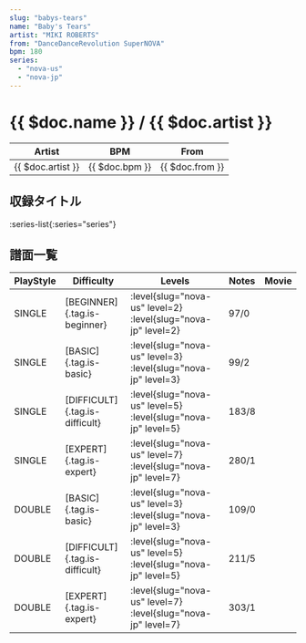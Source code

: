 ```yaml
---
slug: "babys-tears"
name: "Baby's Tears"
artist: "MIKI ROBERTS"
from: "DanceDanceRevolution SuperNOVA"
bpm: 180
series:
  - "nova-us"
  - "nova-jp"
---
```


# {{ $doc.name }} / {{ $doc.artist }}

|Artist|BPM|From|
|------|---|----|
|{{ $doc.artist }}|{{ $doc.bpm }}|{{ $doc.from }}|

## 収録タイトル

:series-list{:series="series"}

## 譜面一覧

|PlayStyle|Difficulty|Levels|Notes|Movie|
|---------|----------|------|-----|-----|
|SINGLE|[BEGINNER]{.tag.is-beginner}|:level{slug="nova-us" level=2} :level{slug="nova-jp" level=2}|97/0||
|SINGLE|[BASIC]{.tag.is-basic}|:level{slug="nova-us" level=3} :level{slug="nova-jp" level=3}|99/2||
|SINGLE|[DIFFICULT]{.tag.is-difficult}|:level{slug="nova-us" level=5} :level{slug="nova-jp" level=5}|183/8||
|SINGLE|[EXPERT]{.tag.is-expert}|:level{slug="nova-us" level=7} :level{slug="nova-jp" level=7}|280/1||
|DOUBLE|[BASIC]{.tag.is-basic}|:level{slug="nova-us" level=3} :level{slug="nova-jp" level=3}|109/0||
|DOUBLE|[DIFFICULT]{.tag.is-difficult}|:level{slug="nova-us" level=5} :level{slug="nova-jp" level=5}|211/5||
|DOUBLE|[EXPERT]{.tag.is-expert}|:level{slug="nova-us" level=7} :level{slug="nova-jp" level=7}|303/1||
